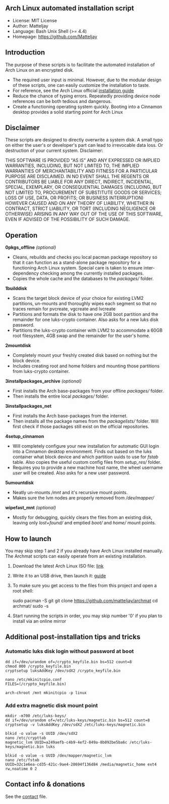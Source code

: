 ## Arch Linux automated installation script

- License: MIT License
- Author: Matteljay
- Language: Bash Unix Shell (>= 4.4)
- Homepage: https://github.com/Matteljay


## Introduction

The purpose of these scripts is to facilitate the automated installation of Arch Linux on an encrypted disk.

- The required user input is minimal. However, due to the modular design of these scripts, one can easily customize the installation to taste.
- For reference, see the Arch Linux official [installation guide](https://wiki.archlinux.org/index.php/Installation_guide)
- Reduce the chance of typing errors. Repeatedly providing device node references can be both tedious and dangerous.
- Create a functioning operating system quickly. Booting into a Cinnamon desktop provides a solid starting point for Arch Linux


## Disclaimer

These scripts are designed to directly overwrite a system disk. A small typo on either the user's or developer's part
can lead to irrevocable data loss. Or destruction of your current system. Disclaimer:

THIS SOFTWARE IS PROVIDED "AS IS" AND ANY EXPRESSED OR IMPLIED WARRANTIES, INCLUDING, BUT NOT LIMITED TO, THE IMPLIED WARRANTIES OF MERCHANTABILITY AND FITNESS FOR A PARTICULAR PURPOSE ARE DISCLAIMED. IN NO EVENT SHALL THE REGENTS OR CONTRIBUTORS BE LIABLE FOR ANY DIRECT, INDIRECT, INCIDENTAL, SPECIAL, EXEMPLARY, OR CONSEQUENTIAL DAMAGES (INCLUDING, BUT NOT LIMITED TO, PROCUREMENT OF SUBSTITUTE GOODS OR SERVICES; LOSS OF USE, DATA, OR PROFITS; OR BUSINESS INTERRUPTION)
HOWEVER CAUSED AND ON ANY THEORY OF LIABILITY, WHETHER IN CONTRACT, STRICT LIABILITY, OR TORT (INCLUDING NEGLIGENCE OR OTHERWISE) ARISING IN ANY WAY OUT OF THE USE OF THIS SOFTWARE, EVEN IF ADVISED OF THE POSSIBILITY OF SUCH DAMAGE.


## Operation

**0pkgs_offline** *(optional)*
- Cleans, rebuilds and checks you local pacman package repository so that it can function as a stand-alone package repository for a functioning Arch Linux system.
Special care is taken to ensure inter-dependency checking among the currently installed packages.
- Copies the whole cache and the databases to the *packages/* folder.

**1builddisk**
- Scans the target block device of your choice for existing LVM2 partitions, un-mounts and thoroughly wipes each segment so that no traces remain for pvcreate, vgcreate and lvcreate
- Partitions and formats the disk to have one 2GB boot partition and the remainder for one luks-crypto container. Also asks for a new luks disk password.
- Partitions the luks-crypto container with LVM2 to accommodate a 60GB root filesystem, 4GB swap and the remainder for the user's home.

**2mountdisk**
- Completely mount your freshly created disk based on nothing but the block device.
- Includes creating root and home folders and mounting those partitions from luks-crypto container.

**3installpackages_archive** *(optional)*
- First installs the Arch base-packages from your offline *packages/* folder.
- Then installs the entire local *packages/* folder.

**3installpackages_net**
- First installs the Arch base-packages from the internet.
- Then installs all the package names from the *packagelists/* folder. Will first check if those packages still exist on the official repositories.

**4setup_cinnamon**
- Will completely configure your new installation for automatic GUI login into a Cinnamon desktop environment.
Finds out based on the luks container what block device and which partition uuids to use for *fstab* table.
Also copies the useful custom config files from *setup_res/* folder.
- Requires you to provide a new machine host name, the wheel username *user* will be created. Also asks for a new user password.

**5umountdisk**
- Neatly un-mounts */mnt* and it's recursive mount points.
- Makes sure the lvm nodes are properly removed from */dev/mapper/*

**wipefast_mnt** *(optional)*
- Mostly for debugging, quickly clears the files from an existing disk, leaving only *lost+found/* and emptied *boot/* and *home/* mount points.


## How to launch

You may skip step 1 and 2 if you already have Arch Linux installed manually. The Archmat scripts can easily operate from an existing installation.

1. Download the latest Arch Linux ISO file: [link](https://www.archlinux.org/download/)

2. Write it to an USB drive, then launch it: [guide](https://wiki.archlinux.org/index.php/USB_flash_installation_media)

3. To make sure you get access to the files from this project and open a root shell:

    sudo pacman -S git
    git clone https://github.com/matteljay/archmat
    cd archmat/
    sudo -s

4. Start running the scripts in order, you may skip number '0' if you plan to install via an online mirror


## Additional post-installation tips and tricks

### Automatic luks disk login without password at boot

    dd if=/dev/urandom of=/crypto_keyfile.bin bs=512 count=8
    chmod 000 /crypto_keyfile.bin
    cryptsetup luksAddKey /dev/sdX2 /crypto_keyfile.bin

    nano /etc/mkinitcpio.conf
    FILES=(/crypto_keyfile.bin)

    arch-chroot /mnt mkinitcpio -p linux

### Add extra magnetic disk mount point

    mkdir -m700 /etc/luks-keys/
    dd if=/dev/urandom of=/etc/luks-keys/magnetic.bin bs=512 count=8
    cryptsetup -v luksAddKey /dev/sdX2 /etc/luks-keys/magnetic.bin

    blkid -o value -s UUID /dev/sdX2
    nano /etc/crypttab
    magnetic_lvm UUID=a249aefb-c4b9-4ef2-849a-8b092be5ba6c /etc/luks-keys/magnetic.bin luks

    blkid -o value -s UUID /dev/mapper/magnetic_lvm
    nano /etc/fstab
    UUID=32c1e6ea-cd35-421c-9ae4-28694f136d84 /media/magnetic_home ext4 rw,noatime 0 2


## Contact info & donations

See the [contact](https://github.com/Matteljay/archmat/blob/master/CONTACT.md) file.


